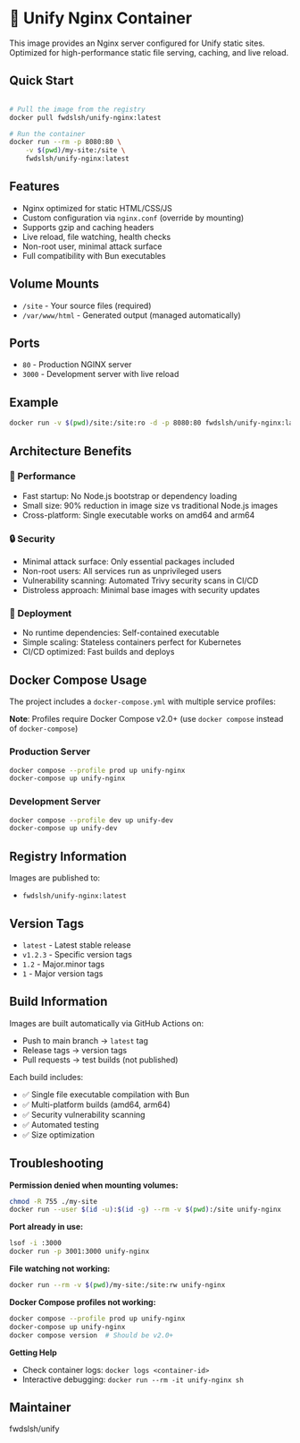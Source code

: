 # 🐳 Unify Nginx Container

This image provides an Nginx server configured for Unify static sites. Optimized for high-performance static file serving, caching, and live reload.

## Quick Start

```bash

# Pull the image from the registry
docker pull fwdslsh/unify-nginx:latest

# Run the container
docker run --rm -p 8080:80 \
	-v $(pwd)/my-site:/site \
	fwdslsh/unify-nginx:latest
```

## Features

- Nginx optimized for static HTML/CSS/JS
- Custom configuration via `nginx.conf` (override by mounting)
- Supports gzip and caching headers
- Live reload, file watching, health checks
- Non-root user, minimal attack surface
- Full compatibility with Bun executables

## Volume Mounts

- `/site` - Your source files (required)
- `/var/www/html` - Generated output (managed automatically)

## Ports

- `80` - Production NGINX server
- `3000` - Development server with live reload

## Example

```bash
docker run -v $(pwd)/site:/site:ro -d -p 8080:80 fwdslsh/unify-nginx:latest
```

## Architecture Benefits

### 🚀 Performance

- Fast startup: No Node.js bootstrap or dependency loading
- Small size: 90% reduction in image size vs traditional Node.js images
- Cross-platform: Single executable works on amd64 and arm64

### 🔒 Security

- Minimal attack surface: Only essential packages included
- Non-root users: All services run as unprivileged users
- Vulnerability scanning: Automated Trivy security scans in CI/CD
- Distroless approach: Minimal base images with security updates

### 🎯 Deployment

- No runtime dependencies: Self-contained executable
- Simple scaling: Stateless containers perfect for Kubernetes
- CI/CD optimized: Fast builds and deploys

## Docker Compose Usage

The project includes a `docker-compose.yml` with multiple service profiles:

**Note**: Profiles require Docker Compose v2.0+ (use `docker compose` instead of `docker-compose`)

### Production Server

```bash
docker compose --profile prod up unify-nginx
docker-compose up unify-nginx
```

### Development Server

```bash
docker compose --profile dev up unify-dev
docker-compose up unify-dev
```

## Registry Information

Images are published to:

- `fwdslsh/unify-nginx:latest`

## Version Tags

- `latest` - Latest stable release
- `v1.2.3` - Specific version tags
- `1.2` - Major.minor tags
- `1` - Major version tags

## Build Information

Images are built automatically via GitHub Actions on:

- Push to main branch → `latest` tag
- Release tags → version tags
- Pull requests → test builds (not published)

Each build includes:

- ✅ Single file executable compilation with Bun
- ✅ Multi-platform builds (amd64, arm64)
- ✅ Security vulnerability scanning
- ✅ Automated testing
- ✅ Size optimization

## Troubleshooting

**Permission denied when mounting volumes:**

```bash
chmod -R 755 ./my-site
docker run --user $(id -u):$(id -g) --rm -v $(pwd):/site unify-nginx
```

**Port already in use:**

```bash
lsof -i :3000
docker run -p 3001:3000 unify-nginx
```

**File watching not working:**

```bash
docker run --rm -v $(pwd)/my-site:/site:rw unify-nginx
```

**Docker Compose profiles not working:**

```bash
docker compose --profile prod up unify-nginx
docker-compose up unify-nginx
docker compose version  # Should be v2.0+
```

**Getting Help**

- Check container logs: `docker logs <container-id>`
- Interactive debugging: `docker run --rm -it unify-nginx sh`

## Maintainer

fwdslsh/unify
